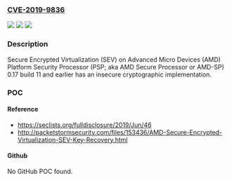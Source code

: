 ### [CVE-2019-9836](https://cve.mitre.org/cgi-bin/cvename.cgi?name=CVE-2019-9836)
![](https://img.shields.io/static/v1?label=Product&message=n%2Fa&color=blue)
![](https://img.shields.io/static/v1?label=Version&message=n%2Fa&color=blue)
![](https://img.shields.io/static/v1?label=Vulnerability&message=n%2Fa&color=brighgreen)

### Description

Secure Encrypted Virtualization (SEV) on Advanced Micro Devices (AMD) Platform Security Processor (PSP; aka AMD Secure Processor or AMD-SP) 0.17 build 11 and earlier has an insecure cryptographic implementation.

### POC

#### Reference
- https://seclists.org/fulldisclosure/2019/Jun/46
- http://packetstormsecurity.com/files/153436/AMD-Secure-Encrypted-Virtualization-SEV-Key-Recovery.html

#### Github
No GitHub POC found.


